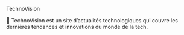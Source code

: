 TechnoVision

🚀 TechnoVision est un site d’actualités technologiques qui couvre les dernières tendances et innovations du monde de la tech.
